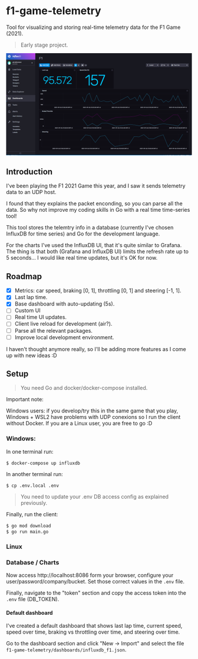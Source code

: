 # f1-game-telemetry

Tool for visualizing and storing real-time telemetry data for the F1 Game (2021). 

> Early stage project.

![Telemetry dashboard](https://raw.githubusercontent.com/pirobtumen/f1-telemetry/main/dashboards/dashboard_example.PNG)

## Introduction

I've been playing the F1 2021 Game this year, and I saw it sends telemetry data to an UDP host.

I found that they explains the packet enconding, so you can parse all the data. So why not improve my coding skills in Go with a real time time-series tool!

This tool stores the telemtry info in a database (currently I've chosen InfluxDB for time series) and Go for the development language.

For the charts I've used the InfluxDB UI, that it's quite similar to Grafana. The thing is that both (Grafana and InfluxDB UI) limits the refresh rate up to 5 seconds... I would like real time updates, but it's OK for now. 

## Roadmap

- [x] Metrics: car speed, braking [0, 1], throttling [0, 1] and steering [-1, 1].
- [x] Last lap time.
- [x] Base dashboard with auto-updating (5s).
- [ ] Custom UI
- [ ] Real time UI updates.
- [ ] Client live reload for development (air?).
- [ ] Parse all the relevant packages.
- [ ] Improve local development environment.

I haven't thought anymore really, so I'll be adding more features as I come up with new ideas :D

## Setup

> You need Go and docker/docker-compose installed.

Important note:

Windows users: if you develop/try this in the same game that you play, Windows + WSL2 have problems with UDP conexions so I run the client without Docker. If you are a Linux user, you are free to go :D

### Windows:

In one terminal run:

```
$ docker-compose up influxdb
```

In another terminal run:

```
$ cp .env.local .env
```

> You need to update your .env DB access config as explained previously.

Finally, run the client:

```
$ go mod download
$ go run main.go
```

### Linux

### Database / Charts

Now access http://localhost:8086 form your browser, configure your user/password/company/bucket. Set those correct values in the `.env` file. 

Finally, navigate to the "token" section and copy the access token into  the `.env` file (DB_TOKEN).

#### Default dashboard

I've created a default dashboard that shows last lap time, current speed, speed over time, braking vs throttling over time, and steering over time.

Go to the dashboard section and click "New -> Import" and select the file `f1-game-telemetry/dashboards/influxdb_f1.json`.
